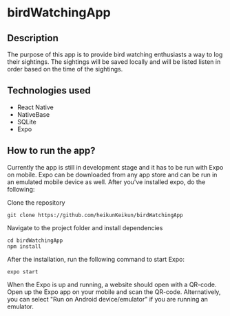 # birdWatchingApp

## Description
The purpose of this app is to provide bird watching enthusiasts a way to log their sightings. The sightings will be saved locally and will be listed listen in order based on the time of the sightings.

## Technologies used
* React Native
* NativeBase
* SQLite
* Expo

## How to run the app?
Currently the app is still in development stage and it has to be run with Expo on mobile. Expo can be downloaded from any app store and can be run in an emulated mobile device as well.
After you've installed expo, do the following:

Clone the repository
```
git clone https://github.com/heikunKeikun/birdWatchingApp
```

Navigate to the project folder and install dependencies
```
cd birdWatchingApp
npm install
```

After the installation, run the following command to start Expo:
```
expo start
```

When the Expo is up and running, a website should open with a QR-code. Open up the Expo app on your mobile and scan the QR-code.
Alternatively, you can select "Run on Android device/emulator" if you are running an emulator.
